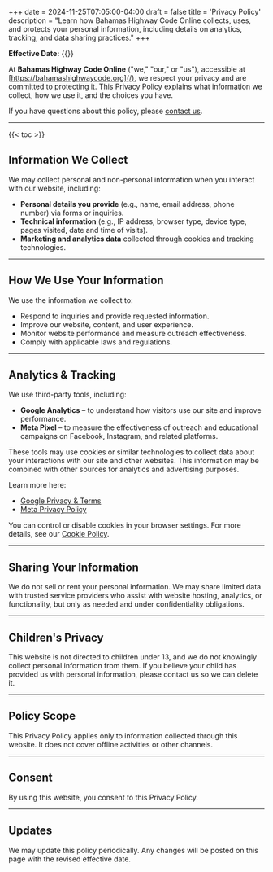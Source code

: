+++
date = 2024-11-25T07:05:00-04:00
draft = false
title = 'Privacy Policy'
description = "Learn how Bahamas Highway Code Online collects, uses, and protects your personal information, including details on analytics, tracking, and data sharing practices."
+++

**Effective Date:** {{<date>}}

At **Bahamas Highway Code Online** ("we," "our," or "us"), accessible at [https://bahamashighwaycode.org](/), we respect your privacy and are committed to protecting it. This Privacy Policy explains what information we collect, how we use it, and the choices you have.

If you have questions about this policy, please [contact us](/contact-us).

---

{{< toc >}}

## Information We Collect

We may collect personal and non-personal information when you interact with our website, including:

- **Personal details you provide** (e.g., name, email address, phone number) via forms or inquiries.  
- **Technical information** (e.g., IP address, browser type, device type, pages visited, date and time of visits).  
- **Marketing and analytics data** collected through cookies and tracking technologies.  

---

## How We Use Your Information

We use the information we collect to:

- Respond to inquiries and provide requested information.  
- Improve our website, content, and user experience.  
- Monitor website performance and measure outreach effectiveness.  
- Comply with applicable laws and regulations.  

---

## Analytics & Tracking

We use third-party tools, including:

- **Google Analytics** – to understand how visitors use our site and improve performance.  
- **Meta Pixel** – to measure the effectiveness of outreach and educational campaigns on Facebook, Instagram, and related platforms.  

These tools may use cookies or similar technologies to collect data about your interactions with our site and other websites. This information may be combined with other sources for analytics and advertising purposes.

Learn more here:  
- [Google Privacy & Terms](https://policies.google.com/technologies/partner-sites)  
- [Meta Privacy Policy](https://www.facebook.com/privacy/policy/)  

You can control or disable cookies in your browser settings. For more details, see our [Cookie Policy](/cookie-policy).

---

## Sharing Your Information

We do not sell or rent your personal information. We may share limited data with trusted service providers who assist with website hosting, analytics, or functionality, but only as needed and under confidentiality obligations.

---

## Children's Privacy

This website is not directed to children under 13, and we do not knowingly collect personal information from them. If you believe your child has provided us with personal information, please contact us so we can delete it.

---

## Policy Scope

This Privacy Policy applies only to information collected through this website. It does not cover offline activities or other channels.

---

## Consent

By using this website, you consent to this Privacy Policy.

---

## Updates

We may update this policy periodically. Any changes will be posted on this page with the revised effective date.
